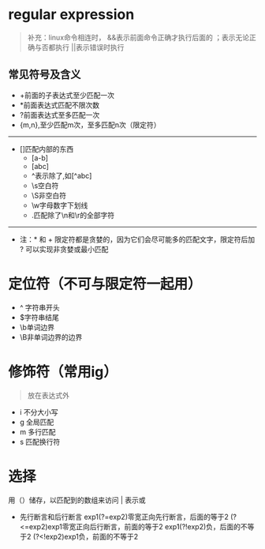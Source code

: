 ﻿
# regular expression
>补充：linux命令相连时，
>&&表示前面命令正确才执行后面的
>；表示无论正确与否都执行
>||表示错误时执行
## 常见符号及含义
-  +前面的子表达式至少匹配一次
- *前面表达式匹配不限次数
- ?前面表达式至多匹配一次
- {m,n},至少匹配m次，至多匹配n次（限定符）
---
- []匹配内部的东西
  - [a-b]
  - [abc]
  - \^表示除了,如[\^abc] 
  - \s空白符
  - \S非空白符
  - \w字母数字下划线
  - .匹配除了\n和\r的全部字符
 ---
- 注：\*  和  +  限定符都是贪婪的，因为它们会尽可能多的匹配文字，限定符后加 ? 可以实现非贪婪或最小匹配
# 定位符（不可与限定符一起用）
- ^ 字符串开头
- $字符串结尾
- \b单词边界
- \B非单词边界的边界
# 修饰符（常用ig）
 >放在表达式外
- i 不分大小写
- g 全局匹配
- m 多行匹配
- s 匹配换行符
# 选择
用（）储存，以匹配到的数组来访问
| 表示或
- 先行断言和后行断言
exp1(?=exp2)零宽正向先行断言，后面的等于2
(?<=exp2)exp1零宽正向后行断言，前面的等于2
exp1(?!exp2)负，后面的不等于2
(?<!exp2)exp1负，前面的不等于2
